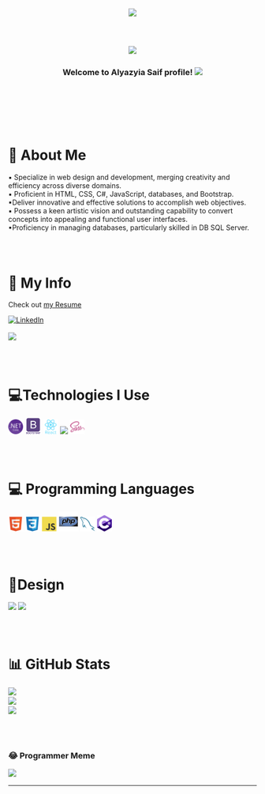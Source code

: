 <br/>
<br/>
<br/>
<br/>
<br/>


<!-- Typing SVG by DenverCoder1 - https://github.com/DenverCoder1/readme-typing-svg -->


<h3 align="center">
<img width="300" src="https://c.tenor.com/_DOBjnGspYAAAAAM/code-coding.gif">
<br/
 <br/>
 <br/>
 <br/>
<p align="center">
  <a href="https://github.com/DenverCoder1/readme-typing-svg"><img src="https://readme-typing-svg.herokuapp.com/?lines=Full-stack%20web%20developer;Always%20learning%20new%20things&font=Fira%20Code&center=true&width=440&height=45&color=f75c7e&vCenter=true&size=22"></a>
</p> 

  <h3 align="center">
  Welcome to Alyazyia Saif profile!
  <img src="https://media.giphy.com/media/hvRJCLFzcasrR4ia7z/giphy.gif" width="28">
</h3>

<br/>
<br/>
<br/>
<br/>
<br/>


# 💫 About Me
▪ Specialize in web design and development, merging creativity and efficiency across diverse domains.<br/>
▪ Proficient in HTML, CSS, C#, JavaScript, databases, and Bootstrap.<br/>
▪Deliver innovative and effective solutions to accomplish web objectives.<br/>
▪ Possess a keen artistic vision and outstanding capability to convert concepts into appealing and functional user interfaces.<br/>
▪Proficiency in managing databases, particularly skilled in DB SQL Server.<br/>

</br>
<br/>

# 📑 My Info
Check out [my Resume](https://drive.google.com/file/d/1Oz0VyugJS4llV02SBRO3HMoWk48SUJU0/view?usp=sharing)


[![LinkedIn](https://img.shields.io/badge/LinkedIn-%230077B5.svg?logo=linkedin&logoColor=white)](https://www.linkedin.com/in/alyaziya-saif-a3908a275/)<br/> 
<br/>
[![](https://visitcount.itsvg.in/api?id=AsmaAlharrasi&icon=2&color=8)](https://visitcount.itsvg.in)

</br>
<br/>

# 💻Technologies I Use
<img src = 'https://github.com/123usef/123usef/blob/main/images/NET_Core_Logo.svg' width='30'/> <img src = 'https://github.com/123usef/123usef/blob/main/images/bootstrap.svg' width='33'/> <img src='https://raw.githubusercontent.com/devicons/devicon/master/icons/react/react-original-wordmark.svg' width='30'/>  <img src='https://angular.io/assets/images/logos/angular/angular.svg' width='30'/> <img src='https://raw.githubusercontent.com/devicons/devicon/master/icons/sass/sass-original.svg' width='30'/>

</br>
<br/>


# 💻 Programming Languages

<img src = 'https://github.com/123usef/123usef/blob/main/images/html.svg' width='30'/>  <img src = 'https://github.com/123usef/123usef/blob/main/images/css.svg' width='30'/> <img src = 'https://raw.githubusercontent.com/devicons/devicon/master/icons/javascript/javascript-original.svg' width='30'/>   <img src = 'https://github.com/123usef/123usef/blob/main/images/php.svg' width='40'/> <img src = 'https://github.com/123usef/123usef/blob/main/images/sql.svg' width='30'/> <img src = 'https://github.com/123usef/123usef/blob/main/images/c--4.svg' width='30'/> 

</br>
<br/>

# 💟Design
<img src='https://www.vectorlogo.zone/logos/figma/figma-icon.svg' width='30' /> <img src='https://encrypted-tbn0.gstatic.com/images?q=tbn:ANd9GcRjTDT09uCC1jnMacaY_1d9uosDTzmlJsuebEN57CC6rQ&s' width='30' /> 
 
<br/>
<br/> 

# 📊 GitHub  Stats
![](https://github-readme-stats.vercel.app/api?username=AlyazyaSa&theme=nightowl&hide_border=false&include_all_commits=true&count_private=false)<br/>
![](https://github-readme-streak-stats.herokuapp.com/?user=AlyazyaSa&theme=nightowl&hide_border=false)<br/>
![](https://github-readme-stats.vercel.app/api/top-langs/?username=AlyazyaSa&theme=nightowl&hide_border=false&include_all_commits=true&count_private=false&layout=compact)

</br>
<br/>

### 😂 Programmer Meme
<img src='https://randommeme-five.vercel.app/' style="height: 50 px; width: 50 px;"/>

---


<!-- Proudly created with GPRM ( https://gprm.itsvg.in ) -->
